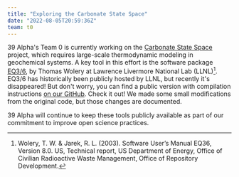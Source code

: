 ```yaml
---
title: "Exploring the Carbonate State Space"
date: "2022-08-05T20:59:36Z"
team: t0
---
```

39 Alpha's Team 0 is currently working on the [Carbonate State
Space](/projects/carbonate-state-space) project, which requires large-scale thermodynamic modeling
in geochemical systems. A key tool in this effort is the software package
[EQ3/6](https://doi.org/10.11578/dc.20210416.44), by Thomas Wolery at Lawrence Livermore National
Lab (LLNL)[^1]. EQ3/6 has historically been publicly hosted by LLNL, but recently it's disappeared!
But don't worry, you can find a public version with compilation instructions [on our
GitHub](https://github.com/39alpha/eq3_6). Check it out! We made some small modifications from the
original code, but those changes are documented.

39 Alpha will continue to keep these tools publicly available as part of our commitment to improve
open science practices.

[^1]: Wolery, T. W. &  Jarek, R. L. (2003). Software User’s Manual EQ36, Version 8.0. US, Technical
      report, US Department of Energy, Office of Civilian Radioactive Waste Management, Office of
      Repository Development.
